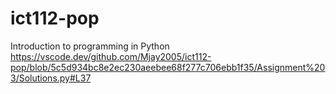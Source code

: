 # ict112-pop
Introduction to programming in Python
https://vscode.dev/github.com/Mjay2005/ict112-pop/blob/5c5d934bc8e2ec230aeebee68f277c706ebb1f35/Assignment%203/Solutions.py#L37
